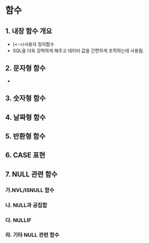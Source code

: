 # 함수
## 1. 내장 함수 개요
- (<->)사용자 정의함수
- SQL을 더욱 강력하게 해주고 데이터 값을 간편하게 조작하는데 사용됨.
## 2. 문자형 함수
- 
## 3. 숫자형 함수
## 4. 날짜형 함수
## 5. 반환형 함수
## 6. CASE 표현
## 7. NULL 관련 함수
### 가.NVL/ISNULL 함수
### 나. NULL과 공집합
### 다. NULLIF
### 라. 기타 NULL 관련 함수
